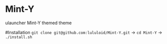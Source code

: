# Mint-Y
ulauncher Mint-Y themed theme

#Installation
`git clone git@github.com:lululoid/Mint-Y.git` -> `cd Mint-Y` -> `./install.sh`
